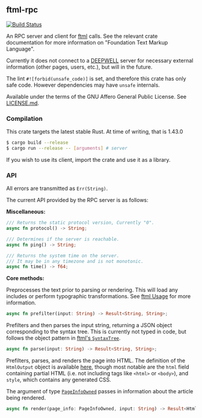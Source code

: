 ## ftml-rpc

[![Build Status](https://travis-ci.org/Nu-SCPTheme/ftml-rpc.svg?branch=master)](https://travis-ci.org/Nu-SCPTheme/ftml-rpc)

An RPC server and client for [ftml](https://github.com/Nu-SCPTheme/ftml) calls.
See the relevant crate documentation for more information on "Foundation Text Markup Language".

Currently it does not connect to a [DEEPWELL](https://github.com/Nu-SCPTheme/deepwell) server for
necessary external information (other pages, users, etc.), but will in the future.

The lint `#![forbid(unsafe_code)]` is set, and therefore this crate has only safe code. However dependencies may have `unsafe` internals.

Available under the terms of the GNU Affero General Public License. See [LICENSE.md](LICENSE).

### Compilation
This crate targets the latest stable Rust. At time of writing, that is 1.43.0

```sh
$ cargo build --release
$ cargo run --release -- [arguments] # server
```

If you wish to use its client, import the crate and use it as a library.

### API
All errors are transmitted as `Err(String)`.

The current API provided by the RPC server is as follows:

__Miscellaneous:__

```rust
/// Returns the static protocol version, Currently "0".
async fn protocol() -> String;

/// Determines if the server is reachable.
async fn ping() -> String;

/// Returns the system time on the server.
/// It may be in any timezone and is not monotonic.
async fn time() -> f64;
```

__Core methods:__


Preprocesses the text prior to parsing or rendering.
This will load any includes or perform typographic transformations.
See [ftml Usage](https://github.com/Nu-SCPTheme/ftml#usage) for more information.

```rust
async fn prefilter(input: String) -> Result<String, String>;
```

Prefilters and then parses the input string, returning a JSON object corresponding to the syntax tree.
This is currently not typed in code, but follows the object pattern in [ftml's `SyntaxTree`](https://github.com/Nu-SCPTheme/ftml/blob/master/src/parse/tree/object.rs).

```rust
async fn parse(input: String) -> Result<String, String>;
```

Prefilters, parses, and renders the page into HTML. The definition of the `HtmlOutput` object is available
[here](https://github.com/Nu-SCPTheme/ftml/blob/master/src/render/html/object.rs), though most notable are
the `html` field containing partial HTML (i.e. not including tags like `<html>` or `<body>`), and `style`,
which contains any generated CSS.

The argument of type [`PageInfoOwned`](https://github.com/Nu-SCPTheme/ftml/blob/master/src/info.rs) passes
in information about the article being rendered.

```rust
async fn render(page_info: PageInfoOwned, input: String) -> Result<HtmlOutput, String>;
```
